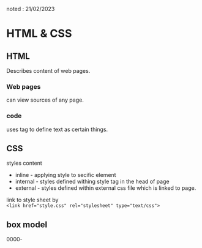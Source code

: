 noted : 21/02/2023

# HTML & CSS

## HTML
Describes content of web pages.  

### Web pages
can view sources of any page.

### code
uses tag to define text as certain things.

## CSS
styles content

- inline - applying style to secific element 
- internal - styles defined withing style tag in the head of page
- external - styles defined within external css file which is linked to page.

link to style sheet by  
```<link href="style.css" rel="stylesheet" type="text/css">```

## box model
0000-
